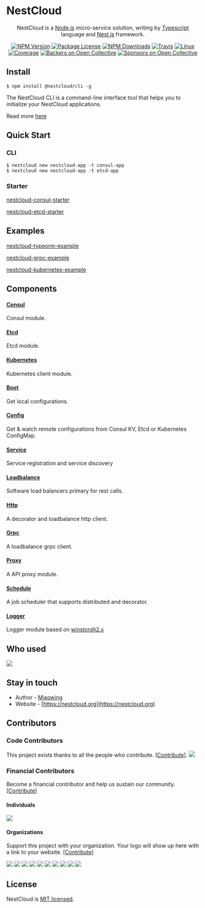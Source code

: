 
[travis-image]: https://api.travis-ci.org/nest-cloud/nestcloud.svg?branch=master
[travis-url]: https://travis-ci.org/nest-cloud/nestcloud
[linux-image]: https://img.shields.io/travis/nest-cloud/nestcloud/master.svg?label=linux
[linux-url]: https://travis-ci.org/nest-cloud/nestcloud


# NestCloud

<p align="center">
    NestCloud is a <a href="http://nodejs.org" target="blank">Node.js</a> micro-service solution, writing by <a href="https://www.typescriptlang.org" target="blank">Typescript</a> language and <a href="http://nestjs.com/" target="blank">Nest.js</a> framework.</p>
<p align="center">

<p align="center">
    <a href="https://www.npmjs.com/~nestcloud" target="_blank"><img src="https://img.shields.io/npm/v/@nestcloud/common.svg" alt="NPM Version"/></a>
    <a href="https://www.npmjs.com/~nestcloud" target="_blank"><img src="https://img.shields.io/npm/l/@nestcloud/common.svg" alt="Package License"/></a>
    <a href="https://www.npmjs.com/~nestcloud" target="_blank"><img src="https://img.shields.io/npm/dm/@nestcloud/common.svg" alt="NPM Downloads"/></a>
    <a href="https://travis-ci.org/nest-cloud/nestcloud" target="_blank"><img src="https://travis-ci.org/nest-cloud/nestcloud.svg?branch=master" alt="Travis"/></a>
    <a href="https://travis-ci.org/nest-cloud/nestcloud" target="_blank"><img src="https://img.shields.io/travis/nest-cloud/nestcloud/master.svg?label=linux" alt="Linux"/></a>
    <a href="https://coveralls.io/github/nest-cloud/nestcloud?branch=master" target="_blank"><img src="https://coveralls.io/repos/github/nest-cloud/nestcloud/badge.svg?branch=master" alt="Coverage"/></a>
    <a href="https://opencollective.com/nest-cloud#backer"><img src="https://opencollective.com/nest-cloud/backers/badge.svg" alt="Backers on Open Collective" /></a>
    <a href="https://opencollective.com/nest-cloud#sponsor"><img src="https://opencollective.com/nest-cloud/sponsors/badge.svg" alt="Sponsors on Open Collective" /></a>
</p>
  <!--[![Backers on Open Collective](https://opencollective.com/nest/backers/badge.svg)](https://opencollective.com/nest#backer)
  [![Sponsors on Open Collective](https://opencollective.com/nest/sponsors/badge.svg)](https://opencollective.com/nest#sponsor)-->

## Install

```shell script
$ npm install @nestcloud/cli -g
```

The NestCloud CLI is a command-line interface tool that helps you to initialize your NestCloud applications.

Read more [here](https://github.com/nest-cloud/nestcloud-cli) 

## Quick Start

### CLI

```shell script
$ nestcloud new nestcloud-app -t consul-app
$ nestcloud new nestcloud-app -t etcd-app
```

### Starter

[nestcloud-consul-starter](https://github.com/nest-cloud/nestcloud-consul-starter) 

[nestcloud-etcd-starter](https://github.com/nest-cloud/nestcloud-etcd-starter) 

## Examples

[nestcloud-typeorm-example](https://github.com/nest-cloud/nestcloud-typeorm-example)

[nestcloud-grpc-example](https://github.com/nest-cloud/nestcloud-grpc-example)

[nestcloud-kubernetes-example](https://github.com/nest-cloud/nestcloud-kubernetes-example)


## Components

#### [Consul](packages/consul)

Consul module.

#### [Etcd](packages/etcd)

Etcd module.

#### [Kubernetes](packages/kubernetes)

Kubernetes client module.

#### [Boot](packages/boot)

Get local configurations.

#### [Config](packages/config)

Get & watch remote configurations from Consul KV, Etcd or Kubernetes ConfigMap.

#### [Service](packages/service)

Service registration and service discovery

#### [Loadbalance](packages/loadbalance)

Software load balancers primary for rest calls.

#### [Http](packages/http)

A decorator and loadbalance http client.

#### [Grpc](packages/grpc)

A loadbalance grpc client.

#### [Proxy](packages/proxy)

A API proxy module.

#### [Schedule](packages/schedule)

A job scheduler that supports distributed and decorator.

#### [Logger](packages/logger)

Logger module based on winston@2.x

## Who used

<a href="https://www.yanrongyun.com" target="_blank">
    <img src="https://nestcloud.org/_media/who-used/yanrong.svg"/>
</a>

## Stay in touch

- Author - [Miaowing](https://zf.ink)
- Website - [https://nestcloud.org](https://nestcloud.org)

## Contributors

### Code Contributors

This project exists thanks to all the people who contribute. [[Contribute](CONTRIBUTING.md)].
<a href="https://github.com/nest-cloud/nestcloud/graphs/contributors"><img src="https://opencollective.com/nest-cloud/contributors.svg?width=890&button=false" /></a>

### Financial Contributors

Become a financial contributor and help us sustain our community. [[Contribute](https://opencollective.com/nest-cloud/contribute)]

#### Individuals

<a href="https://opencollective.com/nest-cloud"><img src="https://opencollective.com/nest-cloud/individuals.svg?width=890"></a>

#### Organizations

Support this project with your organization. Your logo will show up here with a link to your website. [[Contribute](https://opencollective.com/nest-cloud/contribute)]

<a href="https://opencollective.com/nest-cloud/organization/0/website"><img src="https://opencollective.com/nest-cloud/organization/0/avatar.svg"></a>
<a href="https://opencollective.com/nest-cloud/organization/1/website"><img src="https://opencollective.com/nest-cloud/organization/1/avatar.svg"></a>
<a href="https://opencollective.com/nest-cloud/organization/2/website"><img src="https://opencollective.com/nest-cloud/organization/2/avatar.svg"></a>
<a href="https://opencollective.com/nest-cloud/organization/3/website"><img src="https://opencollective.com/nest-cloud/organization/3/avatar.svg"></a>
<a href="https://opencollective.com/nest-cloud/organization/4/website"><img src="https://opencollective.com/nest-cloud/organization/4/avatar.svg"></a>
<a href="https://opencollective.com/nest-cloud/organization/5/website"><img src="https://opencollective.com/nest-cloud/organization/5/avatar.svg"></a>
<a href="https://opencollective.com/nest-cloud/organization/6/website"><img src="https://opencollective.com/nest-cloud/organization/6/avatar.svg"></a>
<a href="https://opencollective.com/nest-cloud/organization/7/website"><img src="https://opencollective.com/nest-cloud/organization/7/avatar.svg"></a>
<a href="https://opencollective.com/nest-cloud/organization/8/website"><img src="https://opencollective.com/nest-cloud/organization/8/avatar.svg"></a>
<a href="https://opencollective.com/nest-cloud/organization/9/website"><img src="https://opencollective.com/nest-cloud/organization/9/avatar.svg"></a>

## License

  NestCloud is [MIT licensed](LICENSE).
